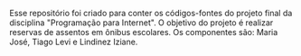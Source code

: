 Esse repositório foi criado para conter os códigos-fontes do projeto final da disciplina "Programação para Internet". 
O objetivo do projeto é realizar reservas de assentos em ônibus escolares.
Os componentes são: Maria José, Tiago Levi e Lindinez Iziane.
